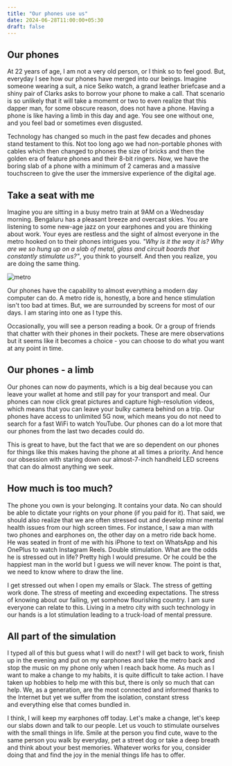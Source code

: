```yaml
---
title: "Our phones use us"
date: 2024-06-28T11:00:00+05:30
draft: false
---
```

## Our phones
At 22 years of age, I am not a very old person, or I think so to feel good. But, everyday I see how our phones have merged into our beings. Imagine someone wearing a suit, a nice Seiko watch, a grand leather briefcase and a shiny pair of Clarks asks to borrow your phone to make a call. That scenario is so unlikely that it will take a momemt or two to even realize that this dapper man, for some obscure reason, does not have a phone. Having a phone is like having a limb in this day and age. You see one without one, and you feel bad or sometimes even disgusted.

Technology has changed so much in the past few decades and phones stand testament to this. Not too long ago we had non-portable phones with cables which then changed to phones the size of bricks and then the golden era of feature phones and their 8-bit ringers. Now, we have the boring slab of a phone with a minimum of 2 cameras and a massive touchscreen to give the user the immersive experience of the digital age.

## Take a seat with me

Imagine you are sitting in a busy metro train at 9AM on a Wednesday morning. Bengaluru has a pleasant breeze and overcast skies. You are listening to some new-age jazz on your earphones and you are thinking about work. Your eyes are restless and the sight of almost everyone in the metro hooked on to their phones intrigues you. _"Why is it the way it is? Why are we so hung up on a slab of metal, glass and circuit boards that constantly stimulate us?"_, you think to yourself. And then you realize, you are doing the same thing.

![metro](https://assets.thehansindia.com/h-upload/2022/05/26/1294401-namma-metro.webp "metro image")

Our phones have the capability to almost everything a modern day computer can do. A metro ride is, honestly, a bore and hence stimulation isn't too bad at times. But, we are surrounded by screens for most of our days. I am staring into one as I type this. 

Occasionally, you will see a person reading a book. Or a group of friends that chatter with their phones in their pockets. These are mere observations but it seems like it becomes a choice - you can choose to do what you want at any point in time.

## Our phones - a limb

Our phones can now do payments, which is a big deal because you can leave your wallet at home and still pay for your transport and meal. Our phones can now click great pictures and capture high-resolution videos, which means that you can leave your bulky camera behind on a trip. Our phones have access to unlimited 5G now, which means you do not need to search for a fast WiFi to watch YouTube. Our phones can do a lot more that our phones from the last two decades could do. 

This is great to have, but the fact that we are so dependent on our phones for things like this makes having the phone at all times a priority. And hence our obsession with staring down our almost-7-inch handheld LED screens that can do almost anything we seek. 

## How much is too much?

The phone you own is your belonging. It contains your data. No can should be able to dictate your rights on your phone (if you paid for it). That said, we should also realize that we are often stressed out and develop minor mental health issues from our high screen times. For instance, I saw a man with two phones and earphones on, the other day on a metro ride back home. He was seated in front of me with his iPhone to text on WhatsApp and his OnePlus to watch Instagram Reels. Double stimulation. What are the odds he is stressed out in life? Pretty high I would presume. Or he could be the happiest man in the world but I guess we will never know. The point is that, we need to know where to draw the line.

I get stressed out when I open my emails or Slack. The stress of getting work done. The stress of meeting and exceeding expectations. The stress of knowing about our failing, yet somehow flourishing country. I am sure everyone can relate to this. Living in a metro city with such technology in our hands is a lot stimulation leading to a truck-load of mental pressure.

## All part of the simulation

I typed all of this but guess what I will do next? I will get back to work, finish up in the evening and put on my earphones and take the metro back and stop the music on my phone only when I reach back home. As much as I want to make a change to my habits, it is quite difficult to take action. I have taken up hobbies to help me with this but, there is only so much that can help. We, as a generation, are the most connected and informed thanks to the Internet but yet we suffer from the isolation, constant stress and everything else that comes bundled in. 

I think, I will keep my earphones off today. Let's make a change, let's keep our slabs down and talk to our people. Let us vouch to stimulate ourselves with the small things in life. Smile at the person you find cute, wave to the same person you walk by everyday, pet a street dog or take a deep breath and think about your best memories. Whatever works for you, consider doing that and find the joy in the menial things life has to offer.
